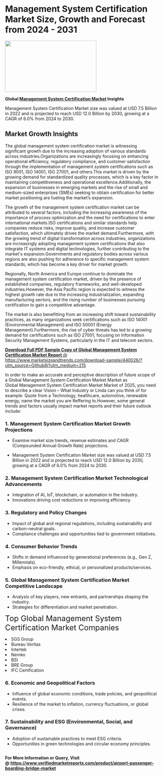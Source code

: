 <H1>Management System Certification Market Size, Growth and Forecast from 2024 - 2031</H1><img class="aligncenter size-medium wp-image-584254" src="https://thirdeyenews.in/wp-content/uploads/2024/09/Global-Market-Research-300x168.jpeg" alt="" width="300" height="168" /><p><strong>Global&nbsp;<a href="https://www.marketsizeandtrends.com/download-sample/440026/?utm_source=Github8j?utm_medium=215">Management System Certification Market</a> Insights</strong></p><p>Management System Certification Market size was valued at USD 7.5 Billion in 2022 and is projected to reach USD 12.0 Billion by 2030, growing at a CAGR of 6.0% from 2024 to 2030.</p><p><h2>Market Growth Insights</h2> <p>The global management system certification market is witnessing significant growth due to the increasing adoption of various standards across industries.Organizations are increasingly focusing on enhancing operational efficiency, regulatory compliance, and customer satisfaction through the implementation of management system certifications such as ISO 9001, ISO 14001, ISO 27001, and others.This market is driven by the growing demand for standardized quality processes, which is a key factor in maintaining competitiveness and operational excellence.Additionally, the expansion of businesses in emerging markets and the rise of small and medium-sized enterprises (SMEs) seeking to obtain certification for better market positioning are fueling the market’s expansion.</p> <p><a href="#"></a></p> <p>The growth of the management system certification market can be attributed to several factors, including the increasing awareness of the importance of process optimization and the need for certifications to enter international markets.ISO certifications and similar standards help companies reduce risks, improve quality, and increase customer satisfaction, which ultimately drives the market demand.Furthermore, with the growing trend of digital transformation across industries, organizations are increasingly adopting management system certifications that also integrate IT systems and digital technologies, further contributing to the market's expansion.Governments and regulatory bodies across various regions are also pushing for adherence to specific management system standards, which has become a key driver for market growth.</p> <p>Regionally, North America and Europe continue to dominate the management system certification market, driven by the presence of established companies, regulatory frameworks, and well-developed industries.However, the Asia Pacific region is expected to witness the highest growth rate due to the increasing industrialization, expanding manufacturing sectors, and the rising number of businesses pursuing certification to gain a competitive advantage.</p> <p>The market is also benefitting from an increasing shift toward sustainability practices, as many organizations seek certifications such as ISO 14001 (Environmental Management) and ISO 50001 (Energy Management).Furthermore, the rise of cyber threats has led to a growing demand for certifications such as ISO 27001, focusing on Information Security Management Systems, particularly in the IT and telecom sectors.</p> <p><a href="#"></p><p><span class=""><strong>Download Full PDF Sample Copy of Global Management System Certification Market Report</strong> @ <a href="https://www.marketsizeandtrends.com/download-sample/440026/?utm_source=Github8j?utm_medium=215" target="_blank">https://www.marketsizeandtrends.com/download-sample/440026/?utm_source=Github8j?utm_medium=215</a></span></p><p>In order to make an accurate and perceptive description of future scope of a Global&nbsp;Management System Certification Market Market as Global&nbsp;Management System Certification Market Market of 2025, you need to describe a clear Vision &ndash; What Industry or Linda can you think of for example: Quote from a Technology, healthcare, automotive, renewable energy, name the market you are Reffering to.However, some general trends and factors usually impact market reports and their future outlook include:</p><h3>1.&nbsp;<strong>Management System Certification Market Growth Projections</strong></h3><ul><li>Examine market size trends, revenue estimates and CAGR (Compounded Annual Growth Rate) projections.</li><li><p>Management System Certification Market size was valued at USD 7.5 Billion in 2022 and is projected to reach USD 12.0 Billion by 2030, growing at a CAGR of 6.0% from 2024 to 2030.</p></li></ul><h3>2.&nbsp;<strong>Management System Certification Market Technological Advancements</strong></h3><ul><li>Integration of AI, IoT, blockchain, or automation in the industry.</li><li>Innovations driving cost reductions or improving efficiency.</li></ul><h3>3.&nbsp;<strong>Regulatory and Policy Changes</strong></h3><ul><li>Impact of global and regional regulations, including sustainability and carbon-neutral goals.</li><li>Compliance challenges and opportunities tied to government initiatives.</li></ul><h3>4.&nbsp;<strong>Consumer Behavior Trends</strong></h3><ul><li>Shifts in demand influenced by generational preferences (e.g., Gen Z, Millennials).</li><li>Emphasis on eco-friendly, ethical, or personalized products/services.</li></ul><h3>5.&nbsp;<strong>Global Management System Certification Market Competitive Landscape</strong></h3><ul><li>Analysis of key players, new entrants, and partnerships shaping the industry.</li><li>Strategies for differentiation and market penetration.</li></ul><p data-pm-slice="1 1 []"><span style="color: inherit; font-family: inherit; font-size: 25px;">Top Global Management System Certification Market Companies</span></p><div class="" data-test-id=""><p><li>SGS Group</li><li> Bureau Veritas</li><li> Intertek</li><li> Nemko</li><li> BSI</li><li> BRE Group</li><li> IFC Certification</li></p></div><h3>6.&nbsp;<strong>Economic and Geopolitical Factors</strong></h3><ul><li>Influence of global economic conditions, trade policies, and geopolitical events.</li><li>Resilience of the market to inflation, currency fluctuations, or global crises.</li></ul><h3>7.&nbsp;<strong>Sustainability and ESG (Environmental, Social, and Governance)</strong></h3><ul><li>Adoption of sustainable practices to meet ESG criteria.</li><li>Opportunities in green technologies and circular economy principles.</li></ul><h2><strong style="font-size: 14px;">For More Information or Query, Visit @&nbsp;</strong><a style="background-color: #ffffff; font-size: 14px;" href="https://www.marketsizeandtrends.com/report/management-system-certification-market/" target="_blank">https://www.verifiedmarketreports.com/product/airport-passenger-boarding-bridge-market</a></h2>